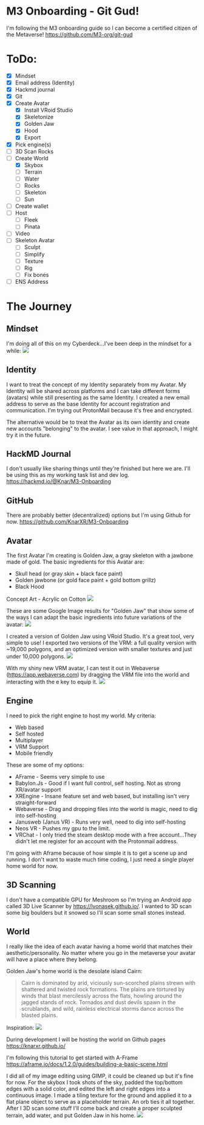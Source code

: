 # M3 Onboarding - Git Gud!

I'm following the M3 onboarding guide so I can become a certified citizen of the Metaverse! 
https://github.com/M3-org/git-gud

# ToDo:
- [x] Mindset
- [x] Email address (Identity)
- [x] Hackmd journal
- [x] Git
- [x] Create Avatar
    - [x] Install VRoid Studio
    - [x] Skeletonize
    - [x] Golden Jaw
	- [x] Hood
    - [x] Export
- [x] Pick engine(s)
- [ ] 3D Scan Rocks
- [ ] Create World
	- [x] Skybox
	- [ ] Terrain
	- [ ] Water
	- [ ] Rocks
	- [ ] Skeleton
	- [ ] Sun
- [ ] Create wallet
- [ ] Host
	- [ ] Fleek
	- [ ] Pinata
- [ ] Video
- [ ] Skeleton Avatar
	- [ ] Sculpt
	- [ ] Simplify
	- [ ] Texture
	- [ ] Rig
	- [ ] Fix bones
- [ ] ENS Address

# The Journey
## Mindset
I'm doing all of this on my Cyberdeck...I've been deep in the mindset for a while:
![](https://i.imgur.com/rutCYHu.jpg)

## Identity
I want to treat the concept of my Identity separately from my Avatar. My Identity will be shared across platforms and I can take different forms (avatars) while still presenting as the same Identity. I created a new email address to serve as the base Identity for account registration and communication. I'm trying out ProtonMail because it's free and encrypted.

The alternative would be to treat the Avatar as its own identity and create new accounts "belonging" to the avatar. I see value in that approach, I might try it in the future.

## HackMD Journal
I don't usually like sharing things until they're finished but here we are. I'll be using this as my working task list and dev log. 
https://hackmd.io/@Knar/M3-Onboarding

## GitHub
There are probably better (decentralized) options but I'm using Github for now.
https://github.com/KnarXR/M3-Onboarding

## Avatar
The first Avatar I'm creating is Golden Jaw, a gray skeleton with a jawbone made of gold. The basic ingredients for this Avatar are:
- Skull head (or gray skin + black face paint)
- Golden jawbone (or gold face paint + gold bottom grillz)
- Black Hood

Concept Art - Acrylic on Cotton
![](https://i.imgur.com/DKz4ljM.jpg)

These are some Google Image results for "Golden Jaw" that show some of the ways I can adapt the basic ingredients into future variations of the avatar:
![](https://i.imgur.com/y4GaDzu.jpg)

I created a version of Golden Jaw using VRoid Studio. It's a great tool, very simple to use! I exported two versions of the VRM: a full quality version with ~19,000 polygons, and an optimized version with smaller textures and just under 10,000 polygons. 
![](https://i.imgur.com/maT8PYg.png)

With my shiny new VRM avatar, I can test it out in Webaverse (https://app.webaverse.com) by dragging the VRM file into the world and interacting with the e key to equip it. 
![](https://i.imgur.com/0nwIglP.jpg)

## Engine
I need to pick the right engine to host my world. My criteria:
- Web based
- Self hosted
- Multiplayer
- VRM Support
- Mobile friendly

These are some of my options:
- AFrame - Seems very simple to use
- Babylon.Js - Good if I want full control, self hosting. Not as strong XR/avatar support
- XREngine - Insane feature set and web based, but installing isn't very straight-forward
- Webaverse - Drag and dropping files into the world is magic, need to dig into self-hosting
- Janusweb (Janus VR) - Runs very well, need to dig into self-hosting
- Neos VR - Pushes my gpu to the limit.
- VRChat - I only tried the steam desktop mode with a free account...They didn't let me register for an account with the Protonmail address.

I'm going with Aframe because of how simple it is to get a scene up and running. I don't want to waste much time coding, I just need a single player home world for now. 

## 3D Scanning
I don't have a compatible GPU for Meshroom so I'm trying an Android app called 3D Live Scanner by https://lvonasek.github.io/. I wanted to 3D scan some big boulders but it snowed so I'll scan some small stones instead.

## World
I really like the idea of each avatar having a home world that matches their aesthetic/personality. No matter where you go in the metaverse your avatar will have a place where they belong. 

Golden Jaw's home world is the desolate island Cairn:
> Cairn is dominated by arid, viciously sun-scorched plains strewn with shattered and twisted rock formations. The plains are tortured by winds that blast mercilessly across the flats, howling around the jagged stands of rock. Tornados and dust devils spawn in the scrublands, and wild, rainless electrical storms dance across the blasted plains.

Inspiration:
![](https://i.imgur.com/qS9svJN.jpg)

During development I will be hosting the world on Github pages
https://knarxr.github.io/

I'm following this tutorial to get started with A-Frame
https://aframe.io/docs/1.2.0/guides/building-a-basic-scene.html

I did all of my image editing using GIMP, it could be cleaned up but it's fine for now. For the skybox I took shots of the sky, padded the top/bottom edges with a solid color, and edited the left and right edges into a continuous image. I made a tiling texture for the ground and applied it to a flat plane object to serve as a placeholder terrain. An orb ties it all together. After I 3D scan some stuff I'll come back and create a proper sculpted terrain, add water, and put Golden Jaw in his home.
![](https://i.imgur.com/AQzqYRA.jpg)